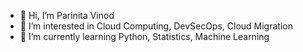 - 👋 Hi, I’m Parinita Vinod
- 👀 I’m interested in Cloud Computing, DevSecOps, Cloud Migration 
- 🌱 I’m currently learning Python, Statistics, Machine Learning

<!---
parinita-alt/parinita-alt is a ✨ special ✨ repository because its `README.md` (this file) appears on your GitHub profile.
You can click the Preview link to take a look at your changes.
--->
```
